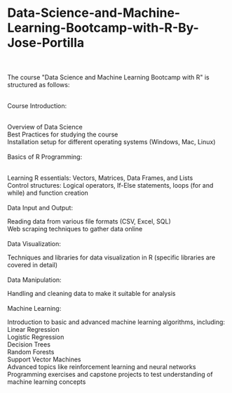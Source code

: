 # Data-Science-and-Machine-Learning-Bootcamp-with-R-By-Jose-Portilla <br> <br>
The course "Data Science and Machine Learning Bootcamp with R" is structured as follows:<br><br>

Course Introduction:<br><br>

Overview of Data Science<br>
Best Practices for studying the course<br>
Installation setup for different operating systems (Windows, Mac, Linux)<br><br>
Basics of R Programming:<br><br>

Learning R essentials: Vectors, Matrices, Data Frames, and Lists<br>
Control structures: Logical operators, If-Else statements, loops (for and while) and function creation<br><br>
Data Input and Output:<br>

Reading data from various file formats (CSV, Excel, SQL)<br>
Web scraping techniques to gather data online<br><br>
Data Visualization:<br>

Techniques and libraries for data visualization in R (specific libraries are covered in detail)<br><br>
Data Manipulation:<br>

Handling and cleaning data to make it suitable for analysis<br><br>
Machine Learning:<br>

Introduction to basic and advanced machine learning algorithms, including:<br>
Linear Regression<br>
Logistic Regression<br>
Decision Trees<br>
Random Forests<br>
Support Vector Machines<br>
Advanced topics like reinforcement learning and neural networks<br>
Programming exercises and capstone projects to test understanding of machine learning concepts<br><br>
